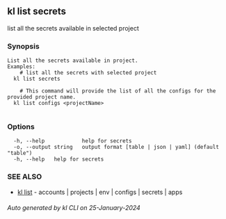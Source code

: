 ## kl list secrets

list all the secrets available in selected project

### Synopsis

```
List all the secrets available in project.
Examples:
	# list all the secrets with selected project
  kl list secrets

	# This command will provide the list of all the configs for the provided project name.
  kl list configs <projectName>


```

### Options

```
  -h, --help            help for secrets
  -o, --output string   output format [table | json | yaml] (default "table")
  -h, --help   help for secrets
```

### SEE ALSO

* [kl list](kl_list.md)  - accounts | projects | env | configs | secrets | apps

###### Auto generated by kl CLI on 25-January-2024
